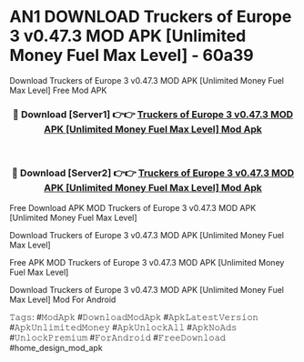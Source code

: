 # AN1 DOWNLOAD Truckers of Europe 3 v0.47.3 MOD APK [Unlimited Money Fuel Max Level] - 60a39
Download Truckers of Europe 3 v0.47.3 MOD APK [Unlimited Money Fuel Max Level] Free Mod APK

<div align="center">
<h3>🔴 Download [Server1] 👉👉 <a href="https://apk-comot.site?title=Truckers_of_Europe_3_v0.47.3_MOD_APK_[Unlimited_Money_Fuel_Max_Level]">Truckers of Europe 3 v0.47.3 MOD APK [Unlimited Money Fuel Max Level] Mod Apk</a></h3><br>

<h3>🔴 Download [Server2] 👉👉 <a href="https://apk-comot.site?title=Truckers_of_Europe_3_v0.47.3_MOD_APK_[Unlimited_Money_Fuel_Max_Level]">Truckers of Europe 3 v0.47.3 MOD APK [Unlimited Money Fuel Max Level] Mod Apk</a></h3>
</div>


Free Download APK MOD Truckers of Europe 3 v0.47.3 MOD APK [Unlimited Money Fuel Max Level]

Download Truckers of Europe 3 v0.47.3 MOD APK [Unlimited Money Fuel Max Level] 

Free APK MOD Truckers of Europe 3 v0.47.3 MOD APK [Unlimited Money Fuel Max Level] 

Download Truckers of Europe 3 v0.47.3 MOD APK [Unlimited Money Fuel Max Level] Mod For Android

𝚃𝚊𝚐𝚜: #𝙼𝚘𝚍𝙰𝚙𝚔 #𝙳𝚘𝚠𝚗𝚕𝚘𝚊𝚍𝙼𝚘𝚍𝙰𝚙𝚔 #𝙰𝚙𝚔𝙻𝚊𝚝𝚎𝚜𝚝𝚅𝚎𝚛𝚜𝚒𝚘𝚗 #𝙰𝚙𝚔𝚄𝚗𝚕𝚒𝚖𝚒𝚝𝚎𝚍𝙼𝚘𝚗𝚎𝚢 #𝙰𝚙𝚔𝚄𝚗𝚕𝚘𝚌𝚔𝙰𝚕𝚕 #𝙰𝚙𝚔𝙽𝚘𝙰𝚍𝚜 #𝚄𝚗𝚕𝚘𝚌𝚔𝙿𝚛𝚎𝚖𝚒𝚞𝚖 #𝙵𝚘𝚛𝙰𝚗𝚍𝚛𝚘𝚒𝚍 #𝙵𝚛𝚎𝚎𝙳𝚘𝚠𝚗𝚕𝚘𝚊𝚍 #home_design_mod_apk